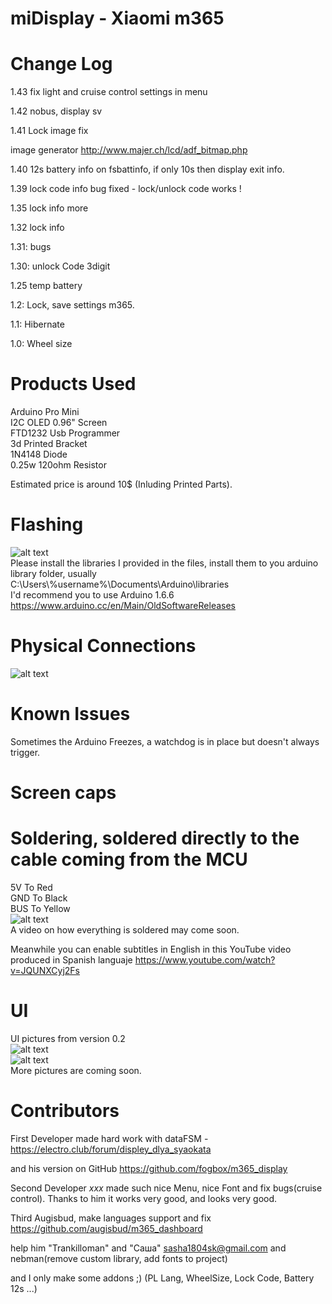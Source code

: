 # miDisplay - Xiaomi m365
# Change Log
1.43 fix light and cruise control settings in menu

1.42 nobus, display sv

1.41 Lock image fix

image generator http://www.majer.ch/lcd/adf_bitmap.php

1.40 12s battery info on fsbattinfo, if only 10s then display exit info.

1.39 lock code info bug fixed - lock/unlock code works !

1.35 lock info more

1.32  lock info

1.31: bugs

1.30: unlock Code 3digit

1.25 temp battery

1.2: Lock, save settings m365.

1.1: Hibernate

1.0: Wheel size

# Products Used  
Arduino Pro Mini    
I2C OLED 0.96" Screen    
FTD1232 Usb Programmer   
3d Printed Bracket  
1N4148 Diode  
0.25w 120ohm Resistor       

Estimated price is around 10$ (Inluding Printed Parts).

# Flashing  
![alt text](https://i.imgur.com/DpPkvJz.jpg)  
Please install the libraries I provided in the files, install them to you arduino library folder, usually              
  C:\Users\\%username%\Documents\Arduino\libraries  
I'd recommend you to use Arduino 1.6.6  
https://www.arduino.cc/en/Main/OldSoftwareReleases  

# Physical Connections  
![alt text](https://camo.githubusercontent.com/a912641249173768ae60670e843c62294d06da4f/68747470733a2f2f656c656374726f2e636c75622f646174612f666f72756d2f6d657373616765732f34323633312f696d616765732f31313636302d313238302e6a7067)  

# Known Issues  
Sometimes the Arduino Freezes, a watchdog is in place but doesn't always trigger.  

# Screen caps
# Soldering, soldered directly to the cable coming from the MCU
5V To Red    
GND To Black  
BUS To Yellow  
![alt text](https://i.imgur.com/3ZwcrIJ.jpg)  
A video on how everything is soldered may come soon.

Meanwhile you can enable subtitles in English in this YouTube video produced in Spanish languaje
https://www.youtube.com/watch?v=JQUNXCyj2Fs

# UI
UI pictures from version 0.2  
![alt text](https://i.imgur.com/8ekMdIo.jpg)  
![alt text](https://i.imgur.com/AHLVTcu.jpg)  
More pictures are coming soon.

# Contributors
First Developer made hard work with dataFSM - https://electro.club/forum/displey_dlya_syaokata 

and his version on GitHub https://github.com/fogbox/m365_display

Second Developer _xxx_ made such nice Menu, nice Font and fix bugs(cruise control). Thanks to him it works very good, and looks very good.

Third Augisbud, make languages support and fix https://github.com/augisbud/m365_dashboard

help him "Trankilloman" and "Саша" sasha1804sk@gmail.com and nebman(remove custom library, add fonts to project)

and I only make some addons ;) (PL Lang, WheelSize, Lock Code, Battery 12s ...)

